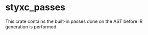 # styxc_passes

This crate contains the built-in passes done on the AST before IR generation is performed.

